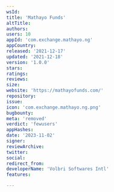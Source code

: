 ```yaml
---
wsId: 
title: 'Mathayo Funds'
altTitle: 
authors: 
users: 10
appId: 'com.exchange.mathayo.ng'
appCountry: 
released: '2021-12-17'
updated: '2021-12-18'
version: '1.0.0'
stars: 
ratings: 
reviews: 
size: 
website: 'https://mathayofunds.com/'
repository: 
issue: 
icon: 'com.exchange.mathayo.ng.png'
bugbounty: 
meta: 'removed'
verdict: 'fewusers'
appHashes: 
date: '2023-11-02'
signer: 
reviewArchive: 
twitter: 
social: 
redirect_from: 
developerName: 'Volbri Softwares Intl'
features: 

---
```



